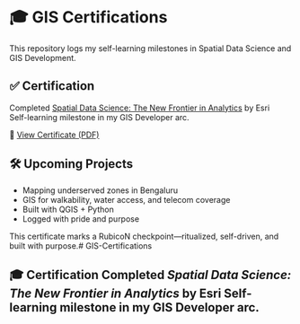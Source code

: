 # 🎓 GIS Certifications

This repository logs my self-learning milestones in Spatial Data Science and GIS Development.

## ✅ Certification

Completed [Spatial Data Science: The New Frontier in Analytics](https://www.esri.com/training/catalog/57630435851d31e02a43f7b2/spatial-data-science%3A-the-new-frontier-in-analytics/) by Esri  
Self-learning milestone in my GIS Developer arc.

📄 [View Certificate (PDF)](Spatial%20Data%20Science_ESRI.pdf)


## 🛠️ Upcoming Projects

- Mapping underserved zones in Bengaluru  
- GIS for walkability, water access, and telecom coverage  
- Built with QGIS + Python  
- Logged with pride and purpose


This certificate marks a RubicoN checkpoint—ritualized, self-driven, and built with purpose.# GIS-Certifications
## 🎓 Certification  Completed *Spatial Data Science: The New Frontier in Analytics* by Esri   Self-learning milestone in my GIS Developer arc.
